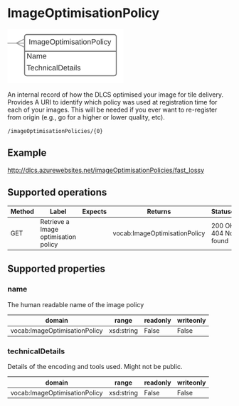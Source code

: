 # ImageOptimisationPolicy

![](imageOptimisationpolicy.png)

An internal record of how the DLCS optimised your image for tile delivery. Provides A URI to identify which policy was used at registration time for each of your images. This will be needed if you ever want to re-register from origin (e.g., go for a higher or lower quality, etc).


```
/imageOptimisationPolicies/{0}
```

## Example

http://dlcs.azurewebsites.net/imageOptimisationPolicies/fast_lossy

## Supported operations


| Method | Label                                | Expects | Returns                       | Statuses              |
|--------|--------------------------------------|---------|-------------------------------|-----------------------|
| GET    | Retrieve a Image optimisation policy |         | vocab:ImageOptimisationPolicy | 200 OK, 404 Not found |


## Supported properties


### name

The human readable name of the image policy


| domain                        | range      | readonly | writeonly |
|-------------------------------|------------|----------|-----------|
| vocab:ImageOptimisationPolicy | xsd:string | False    | False     |


### technicalDetails

Details of the encoding and tools used. Might not be public.


| domain                        | range      | readonly | writeonly |
|-------------------------------|------------|----------|-----------|
| vocab:ImageOptimisationPolicy | xsd:string | False    | False     |


